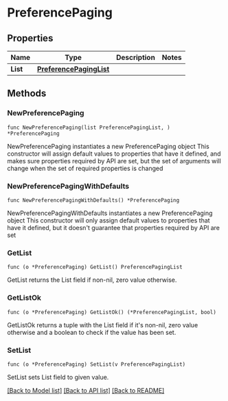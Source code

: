 # PreferencePaging

## Properties

Name | Type | Description | Notes
------------ | ------------- | ------------- | -------------
**List** | [**PreferencePagingList**](PreferencePagingList.md) |  | 

## Methods

### NewPreferencePaging

`func NewPreferencePaging(list PreferencePagingList, ) *PreferencePaging`

NewPreferencePaging instantiates a new PreferencePaging object
This constructor will assign default values to properties that have it defined,
and makes sure properties required by API are set, but the set of arguments
will change when the set of required properties is changed

### NewPreferencePagingWithDefaults

`func NewPreferencePagingWithDefaults() *PreferencePaging`

NewPreferencePagingWithDefaults instantiates a new PreferencePaging object
This constructor will only assign default values to properties that have it defined,
but it doesn't guarantee that properties required by API are set

### GetList

`func (o *PreferencePaging) GetList() PreferencePagingList`

GetList returns the List field if non-nil, zero value otherwise.

### GetListOk

`func (o *PreferencePaging) GetListOk() (*PreferencePagingList, bool)`

GetListOk returns a tuple with the List field if it's non-nil, zero value otherwise
and a boolean to check if the value has been set.

### SetList

`func (o *PreferencePaging) SetList(v PreferencePagingList)`

SetList sets List field to given value.



[[Back to Model list]](../README.md#documentation-for-models) [[Back to API list]](../README.md#documentation-for-api-endpoints) [[Back to README]](../README.md)


